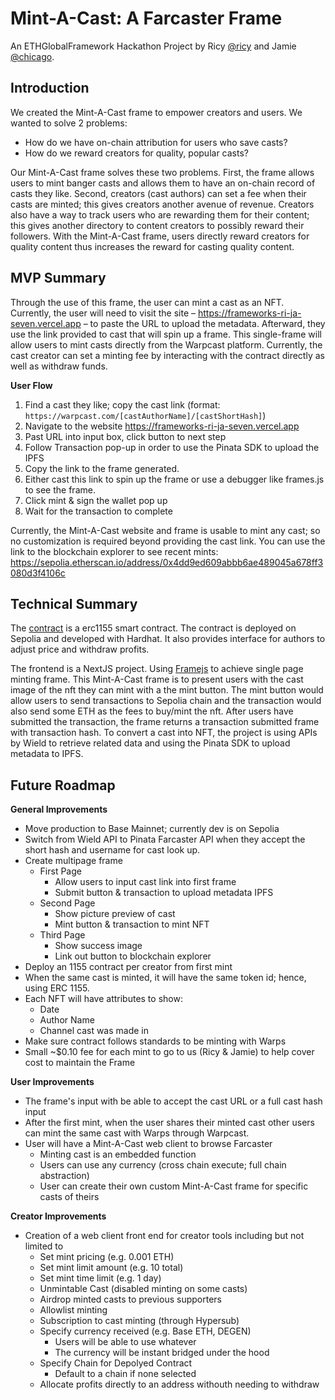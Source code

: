 # Mint-A-Cast: A Farcaster Frame
An ETHGlobalFramework Hackathon Project by Ricy [@ricy](https://warpcast.com/ricy) and Jamie [@chicago](https://warpcast.com/chicago).

## Introduction
We created the Mint-A-Cast frame to empower creators and users. We wanted to solve 2 problems: 
- How do we have on-chain attribution for users who save casts?
- How do we reward creators for quality, popular casts?

Our Mint-A-Cast frame solves these two problems. First, the frame allows users to mint banger casts and allows them to have an on-chain record of casts they like. Second, creators (cast authors) can set a fee when their casts are minted; this gives creators another avenue of revenue. Creators also have a way to track users who are rewarding them for their content; this gives another directory to content creators to possibly reward their followers. With the Mint-A-Cast frame, users directly reward creators for quality content thus increases the reward for casting quality content.

## MVP Summary
Through the use of this frame, the user can mint a cast as an NFT. Currently, the user will need to visit the site – https://frameworks-ri-ja-seven.vercel.app – to paste the URL to upload the metadata. Afterward, they use the link provided to cast that will spin up a frame. This single-frame will allow users to mint casts directly from the Warpcast platform. Currently, the cast creator can set a minting fee by interacting with the contract directly as well as withdraw funds. 

**User Flow**
1. Find a cast they like; copy the cast link (format: `https://warpcast.com/[castAuthorName]/[castShortHash]`)
2. Navigate to the website https://frameworks-ri-ja-seven.vercel.app
3. Past URL into input box, click button to next step
4. Follow Transaction pop-up in order to use the Pinata SDK to upload the IPFS
5. Copy the link to the frame generated.
6. Either cast this link to spin up the frame or use a debugger like frames.js to see the frame.
7. Click mint & sign the wallet pop up
8. Wait for the transaction to complete

Currently, the Mint-A-Cast website and frame is usable to mint any cast; so no customization is required beyond providing the cast link. You can use the link to the blockchain explorer to see recent mints: https://sepolia.etherscan.io/address/0x4dd9ed609abbb6ae489045a678ff3080d3f4106c

## Technical Summary
The [contract](https://sepolia.etherscan.io/tx/0x4b50fa82925f3417af973bddf057a074345efe818a6491e898f057f898141f23) is a erc1155 smart contract. The contract is deployed on Sepolia and developed with Hardhat. It also provides interface for authors to adjust price and withdraw profits.

The frontend is a NextJS project. Using [Framejs](https://github.com/jamiechicago312/frameworks-ri-ja/blob/main/frontend/src/app/%5BtokenId%5D/frames/route.tsx) to achieve single page minting frame. This Mint-A-Cast frame is to present users with the cast image of the nft they can mint with a the mint button. The mint button would allow users to send transactions to Sepolia chain and the transaction would also send some ETH as the fees to buy/mint the nft. After users have submitted the transaction, the frame returns a transaction submitted frame with transaction hash. To convert a cast into NFT, the project is using APIs by Wield to retrieve related data and using the Pinata SDK to upload metadata to IPFS.

## Future Roadmap

**General Improvements**
- Move production to Base Mainnet; currently dev is on Sepolia
- Switch from Wield API to Pinata Farcaster API when they accept the short hash and username for cast look up.
- Create multipage frame
   - First Page
      - Allow users to input cast link into first frame
      - Submit button & transaction to upload metadata IPFS
   - Second Page
      - Show picture preview of cast
      - Mint button & transaction to mint NFT
   - Third Page
      - Show success image
      - Link out button to blockchain explorer
- Deploy an 1155 contract per creator from first mint
- When the same cast is minted, it will have the same token id; hence, using ERC 1155.
- Each NFT will have attributes to show:
   - Date
   - Author Name
   - Channel cast was made in
- Make sure contract follows standards to be minting with Warps
- Small ~$0.10 fee for each mint to go to us (Ricy & Jamie) to help cover cost to maintain the Frame

**User Improvements**
- The frame's input with be able to accept the cast URL or a full cast hash input
- After the first mint, when the user shares their minted cast other users can mint the same cast with Warps through Warpcast.
- User will have a Mint-A-Cast web client to browse Farcaster
   - Minting cast is an embedded function
   - Users can use any currency (cross chain execute; full chain abstraction)
   - User can create their own custom Mint-A-Cast frame for specific casts of theirs

**Creator Improvements**
- Creation of a web client front end for creator tools including but not limited to
  - Set mint pricing (e.g. 0.001 ETH)
  - Set mint limit amount (e.g. 10 total)
  - Set mint time limit (e.g. 1 day)
  - Unmintable Cast (disabled minting on some casts)
  - Airdrop minted casts to previous supporters
  - Allowlist minting
  - Subscription to cast minting (through Hypersub)
  - Specify currency received (e.g. Base ETH, DEGEN)
      - Users will be able to use whatever
      - The currency will be instant bridged under the hood
  - Specify Chain for Depolyed Contract
     - Default to a chain if none selected
  - Allocate profits directly to an address withouth needing to withdraw
